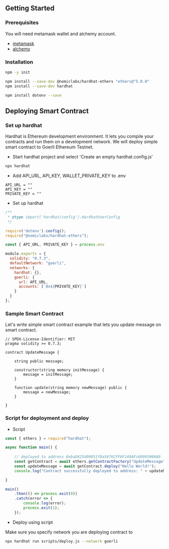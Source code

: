 ## Getting Started
### Prerequisites
You will need metamask wallet and alchemy account.
- [metamask](https://metamask.io/)
- [alchemy](https://www.alchemy.com/)

### Installation
```sh
npm -y init

npm install --save-dev @nomiclabs/hardhat-ethers "ethers@^5.0.0"
npm install --save-dev hardhat

npm install dotenv --save
```

## Deploying Smart Contract
### Set up hardhat
Hardhat is Ethereum development environment. It lets you compile your contracts and run them on a development network.
We will deploy simple smart contract to Goerli Ethereum Testnet. 
- Start hardhat project and select 'Create an empty hardhat.config.js' 
```sh
npx hardhat
```
- Add API_URL, API_KEY, WALLET_PRIVATE_KEY to .env
```plain
API_URL = ""
API_KEY = ""
PRIVATE_KEY = ""
```
- Set up hardhat
```javascript
/**
 * @type import('hardhat/config').HardhatUserConfig
 */

require('dotenv').config(); 
require("@nomiclabs/hardhat-ethers"); 

const { API_URL, PRIVATE_KEY } = process.env

module.exports = {
  solidity: "0.7.3",
  defaultNetwork: "goerli", 
  networks: {
    hardhat: {}, 
    goerli: {
      url: API_URL,
      accounts: [`0x${PRIVATE_KEY}`]
    }
  }
};
```
### Sample Smart Contract
Let's write simple smart contract example that lets you update message on smart contract. 
```solidity
// SPDX-License-Identifier: MIT
pragma solidity >= 0.7.3;

contract UpdateMessage {

    string public message; 

    constructor(string memory initMessage) {
        message = initMessage; 
    }

    function update(string memory newMessage) public {
        message = newMessage; 
    }

}
```

### Script for deployment and deploy
- Script
```javascript
const { ethers } = require("hardhat");

async function main() { 
    
    // deployed to address 0xbaD425d09851f0a5676CFF6F149AFc60995000A9
    const getContract = await ethers.getContractFactory("UpdateMessage"); 
    const updateMessage = await getContract.deploy("Hello World!"); 
    console.log("Contract successfully deployed to address: " + updateMessage.address); 

}

main() 
    .then(() => process.exit(0))
    .catch(error => {
        console.log(error); 
        process.exit(1); 
    }); 
```

- Deploy using script

Make sure you specify network you are deploying contract to
```sh
npx hardhat run scripts/deploy.js --network goerli
```
